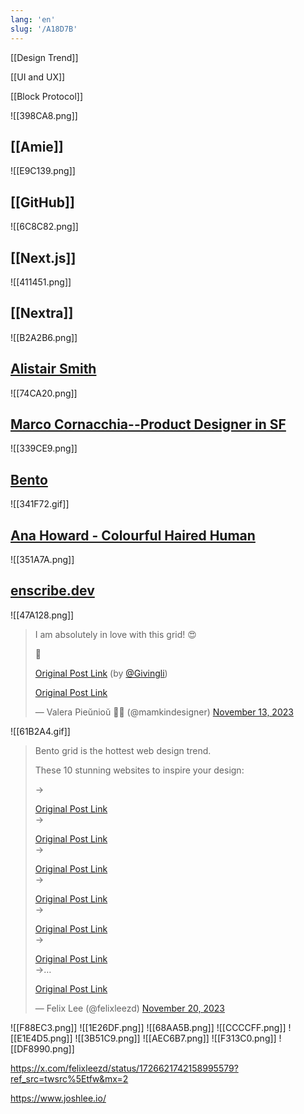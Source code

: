 ```yaml
---
lang: 'en'
slug: '/A18D7B'
---
```


[[Design Trend]]

[[UI and UX]]

[[Block Protocol]]

![[398CA8.png]]

## [[Amie]]

![[E9C139.png]]

## [[GitHub]]

![[6C8C82.png]]

## [[Next.js]]

![[411451.png]]

## [[Nextra]]

![[B2A2B6.png]]

## [Alistair Smith](https://alistair.sh/)

![[74CA20.png]]

## [Marco Cornacchia--Product Designer in SF](https://www.marco.fyi/)

![[339CE9.png]]

## [Bento](https://bento.me/en/home)

![[341F72.gif]]

## [Ana Howard - Colourful Haired Human](https://www.anahoward.me/)

![[351A7A.png]]

## [enscribe.dev](https://enscribe.dev/)

![[47A128.png]]

<blockquote class="twitter-tweet">

I am absolutely in love with this grid! 😍

🔗

[Original Post Link](https://t.co/9bdHj1BvOe) (by [@Givingli](https://twitter.com/Givingli?ref_src=twsrc%5Etfw))

[Original Post Link](https://t.co/ruR2sSPv9I)

&mdash; Valera Pieŭnioŭ 💙💛 (@mamkindesigner) [November 13, 2023](https://twitter.com/mamkindesigner/status/1724006872792158384?ref_src=twsrc%5Etfw)

</blockquote>

![[61B2A4.gif]]

<blockquote class="twitter-tweet">

Bento grid is the hottest web design trend.

These 10 stunning websites to inspire your design:

→

[Original Post Link](https://t.co/7Jr2PVuMUJ)<br/>→

[Original Post Link](https://t.co/qDmdqrONQJ)<br/>→

[Original Post Link](https://t.co/7jnHYERejE)<br/>→

[Original Post Link](https://t.co/MkACKz8ur6)<br/>→

[Original Post Link](https://t.co/pCbIcQy8a4)<br/>→

[Original Post Link](https://t.co/NXFCYcoRu1)<br/>→…

[Original Post Link](https://t.co/yDZ6JJp02P)

&mdash; Felix Lee (@felixleezd) [November 20, 2023](https://twitter.com/felixleezd/status/1726621742158995579?ref_src=twsrc%5Etfw)

</blockquote>

![[F88EC3.png]]
![[1E26DF.png]]
![[68AA5B.png]]
![[CCCCFF.png]]
![[E1E4D5.png]]
![[3B51C9.png]]
![[AEC6B7.png]]
![[F313C0.png]]
![[DF8990.png]]

https://x.com/felixleezd/status/1726621742158995579?ref_src=twsrc%5Etfw&mx=2

https://www.joshlee.io/
